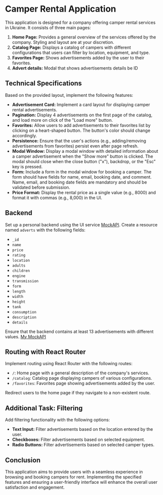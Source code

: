 # Camper Rental Application

This application is designed for a company offering camper rental services in Ukraine. It consists of three main pages:

1. **Home Page:** Provides a general overview of the services offered by the company. Styling and layout are at your discretion.
2. **Catalog Page:** Displays a catalog of campers with different configurations that users can filter by location, equipment, and type.
3. **Favorites Page:** Shows advertisements added by the user to their favorites.
4. **Advert details:** Modal that shows advertisements details be ID

## Technical Specifications

Based on the provided layout, implement the following features:

- **Advertisement Card:** Implement a card layout for displaying camper rental advertisements.
- **Pagination:** Display 4 advertisements on the first page of the catalog, and load more on click of the "Load more" button.
- **Favorites:** Allow users to add advertisements to their favorites list by clicking on a heart-shaped button. The button's color should change accordingly.
- **Persistence:** Ensure that the user's actions (e.g., adding/removing advertisements from favorites) persist even after page refresh.
- **Modal Window:** Display a modal window with detailed information about a camper advertisement when the "Show more" button is clicked. The modal should close when the close button ("x"), backdrop, or the "Esc" key is pressed.
- **Form:** Include a form in the modal window for booking a camper. The form should have fields for name, email, booking date, and comment. Name, email, and booking date fields are mandatory and should be validated before submission.
- **Price Format:** Display the rental price as a single value (e.g., 8000) and format it with commas (e.g., 8,000) in the UI.

## Backend

Set up a personal backend using the UI service [MockAPI](https://mockapi.io/). Create a resource named `adverts` with the following fields:

- `_id`
- `name`
- `price`
- `rating`
- `location`
- `adults`
- `children`
- `engine`
- `transmission`
- `form`
- `length`
- `width`
- `height`
- `tank`
- `consumption`
- `description`
- `details`

Ensure that the backend contains at least 13 advertisements with different values. [My MockAPI](https://65f75aa5b4f842e80885875b.mockapi.io/api/vehicles)

## Routing with React Router

Implement routing using React Router with the following routes:

- `/`: Home page with a general description of the company's services.
- `/catalog`: Catalog page displaying campers of various configurations.
- `/favorites`: Favorites page showing advertisements added by the user.

Redirect users to the home page if they navigate to a non-existent route.

## Additional Task: Filtering

Add filtering functionality with the following options:

- **Text Input:** Filter advertisements based on the location entered by the user.
- **Checkboxes:** Filter advertisements based on selected equipment.
- **Radio Buttons:** Filter advertisements based on selected camper types.

## Conclusion

This application aims to provide users with a seamless experience in browsing and booking campers for rent. Implementing the specified features and ensuring a user-friendly interface will enhance the overall user satisfaction and engagement.